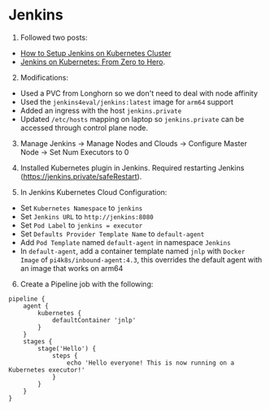 # Jenkins

1) Followed two posts:
*  [How to Setup Jenkins on Kubernetes Cluster](https://devopscube.com/setup-jenkins-on-kubernetes-cluster)
* [Jenkins on Kubernetes: From Zero to Hero](https://medium.com/slalom-build/jenkins-on-kubernetes-4d8c3d9f2ece).

2) Modifications:
* Used a PVC from Longhorn so we don't need to deal with node affinity
* Used the `jenkins4eval/jenkins:latest` image for `arm64` support
* Added an ingress with the host `jenkins.private`
* Updated `/etc/hosts` mapping on laptop so `jenkins.private` can be accessed through control plane node.

3) Manage Jenkins -> Manage Nodes and Clouds -> Configure Master Node -> Set Num Executors to 0

4) Installed Kubernetes plugin in Jenkins. Required restarting Jenkins (https://jenkins.private/safeRestart).

5) In Jenkins Kubernetes Cloud Configuration:
* Set `Kubernetes Namespace` to `jenkins`
* Set `Jenkins URL` to `http://jenkins:8080`
* Set `Pod Label` to `jenkins = executor`
* Set `Defaults Provider Template Name` to `default-agent`
* Add `Pod Template` named `default-agent` in namespace `Jenkins`
* In `default-agent`, add a container template named `jnlp` with `Docker Image` of `pi4k8s/inbound-agent:4.3`, this overrides the default agent with an image that works on arm64

6) Create a Pipeline job with the following:
```
pipeline {
    agent {
        kubernetes {
            defaultContainer 'jnlp'
        }
    }
    stages {
        stage('Hello') {
            steps {
                echo 'Hello everyone! This is now running on a Kubernetes executor!'
            }
        }
    }
}
```
